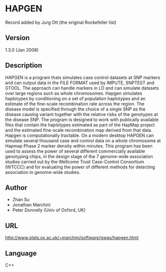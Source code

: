 # HAPGEN
Record added by Jurg Ott (the original Rockefeller list)

## Version
1.3.0 (Jan 2008)

## Description
HAPGEN is a program thats simulates case control datasets at SNP markers and can output data in the FILE FORMAT used by IMPUTE, SNPTEST and GTOOL. The approach can handle markers in LD and can simulate datasets over large regions such as whole chromosomes. Hapgen simulates haplotypes by conditioning on a set of population haplotypes and an estimate of the fine-scale recombination rate across the region. The disease model is specified through the choice of a single SNP as the disease causing variant together with the relative risks of the genotypes at the disease SNP. The program is designed to work with publically available files that contain the haplotypes estimated as part of the HapMap project and the estimated fine-scale recombination map derived from that data. Hapgen is computationally tractable. On a modern desktop HAPGEN can simulate several thousand case and control data on a whole chromosome at Hapmap Phase 2 marker density within minutes. This program has been used to assess the power of several different commercially available genotyping chips, in the design stage of the 7 genome-wide association studies carried out by the Wellcome Trust Case-Control Consortium (WTCCC) and for evaluating the power of different methods for detecting association in genome-wide studies.

## Author
* Zhan Su
* Jonathan Marchini
* Peter Donnelly (Univ of Oxford, UK)

## URL
http://www.stats.ox.ac.uk/~marchini/software/gwas/hapgen.html

## Language
C++